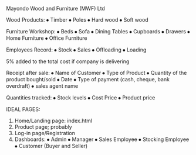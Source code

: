Mayondo Wood and Furniture (MWF) Ltd

Wood Products:
⦁	Timber
⦁	Poles
⦁	Hard wood
⦁	Soft wood

Furniture Workshop:
⦁	Beds
⦁	Sofa
⦁	Dining Tables
⦁	Cupboards
⦁	Drawers
⦁	Home Furniture
⦁	Office Furniture

Employees Record:
⦁	Stock
⦁	Sales
⦁	Offloading
⦁	Loading

5% added to the total cost if company is delivering

Receipt after sale:
⦁	Name of Customer
⦁	Type of Product
⦁	Quantity of the product bought/sold
⦁	Date
⦁	Type of payment (cash, cheque, bank overdraft)
⦁	sales agent name

Quantities tracked:
⦁	Stock levels
⦁	Cost Price
⦁	Product price

IDEAL PAGES:
1.	Home/Landing page: index.html
2.	Product page; probably
3.	Log-in page/Registration
4.	Dashboards:
⦁	Admin
⦁	Manager
⦁	Sales Employee
⦁	Stocking Employee
⦁	Customer (Buyer and Seller)

